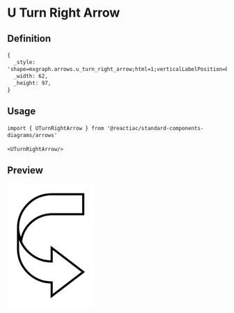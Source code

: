 # U Turn Right Arrow

## Definition

```
{
  _style: 'shape=mxgraph.arrows.u_turn_right_arrow;html=1;verticalLabelPosition=bottom;verticalAlign=top;strokeWidth=2;strokeColor=#000000;',
  _width: 62,
  _height: 97,
}
```

## Usage

```
import { UTurnRightArrow } from '@reactiac/standard-components-diagrams/arrows'

<UTurnRightArrow/>
```

## Preview

<img src="./u-turn-right-arrow.png" width="200"/>
